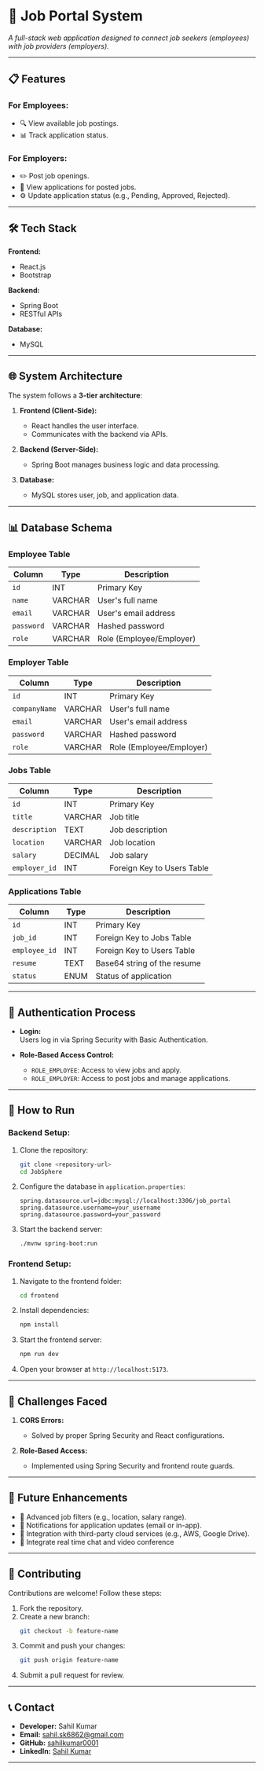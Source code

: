 
# 🌟 Job Portal System  

_A full-stack web application designed to connect job seekers (employees) with job providers (employers)._  

---

## 📋 Features  

### For Employees:  
- 🔍 View available job postings.    
- 📊 Track application status.  

### For Employers:  
- ✏️ Post job openings.  
- 👀 View applications for posted jobs.  
- ⚙️ Update application status (e.g., Pending, Approved, Rejected).  

---

## 🛠 Tech Stack  

**Frontend:**  
- React.js  
- Bootstrap  

**Backend:**  
- Spring Boot  
- RESTful APIs  

**Database:**  
- MySQL  

---

## 🌐 System Architecture  

The system follows a **3-tier architecture**:  

1. **Frontend (Client-Side):**  
   - React handles the user interface.  
   - Communicates with the backend via APIs.  

2. **Backend (Server-Side):**  
   - Spring Boot manages business logic and data processing.  

3. **Database:**  
   - MySQL stores user, job, and application data.  

---

## 📊 Database Schema  

### Employee Table  

| Column     | Type      | Description                |  
|------------|-----------|----------------------------|  
| `id`       | INT       | Primary Key                |  
| `name`     | VARCHAR   | User's full name           |  
| `email`    | VARCHAR   | User's email address       |  
| `password` | VARCHAR   | Hashed password            |  
| `role`     | VARCHAR   | Role (Employee/Employer)   |  

### Employer Table  

| Column     | Type      | Description                |  
|------------|-----------|----------------------------|  
| `id`       | INT       | Primary Key                |  
| `companyName`     | VARCHAR   | User's full name           |  
| `email`    | VARCHAR   | User's email address       |  
| `password` | VARCHAR   | Hashed password            |  
| `role`     | VARCHAR   | Role (Employee/Employer)   | 

### Jobs Table  

| Column        | Type      | Description                |  
|---------------|-----------|----------------------------|  
| `id`          | INT       | Primary Key                |  
| `title`       | VARCHAR   | Job title                  |  
| `description` | TEXT      | Job description            |  
| `location`    | VARCHAR   | Job location               |  
| `salary`      | DECIMAL   | Job salary                 |  
| `employer_id` | INT       | Foreign Key to Users Table |  

### Applications Table  

| Column         | Type      | Description                |  
|-----------------|-----------|----------------------------|  
| `id`           | INT       | Primary Key                |  
| `job_id`       | INT       | Foreign Key to Jobs Table  |  
| `employee_id`  | INT       | Foreign Key to Users Table |  
| `resume`       | TEXT      | Base64 string of the resume|  
| `status`       | ENUM      | Status of application      |  

---

## 🔑 Authentication Process  

- **Login:**  
  Users log in via Spring Security with Basic Authentication.  

- **Role-Based Access Control:**  
  - `ROLE_EMPLOYEE`: Access to view jobs and apply.  
  - `ROLE_EMPLOYER`: Access to post jobs and manage applications.  

---

## 🚀 How to Run  

### Backend Setup:  
1. Clone the repository:  
   ```bash  
   git clone <repository-url>  
   cd JobSphere  
   ```  

2. Configure the database in `application.properties`:  
   ```properties  
   spring.datasource.url=jdbc:mysql://localhost:3306/job_portal  
   spring.datasource.username=your_username  
   spring.datasource.password=your_password  
   ```  

3. Start the backend server:  
   ```bash  
   ./mvnw spring-boot:run  
   ```  

### Frontend Setup:  
1. Navigate to the frontend folder:  
   ```bash  
   cd frontend  
   ```  

2. Install dependencies:  
   ```bash  
   npm install  
   ```  

3. Start the frontend server:  
   ```bash  
   npm run dev  
   ```  

4. Open your browser at `http://localhost:5173`.  
 

---

## 🛑 Challenges Faced  

1. **CORS Errors:**  
   - Solved by proper Spring Security and React configurations.  

2. **Role-Based Access:**  
   - Implemented using Spring Security and frontend route guards.  


---

## 🔮 Future Enhancements  

- 🌟 Advanced job filters (e.g., location, salary range).  
- 🌟 Notifications for application updates (email or in-app).  
- 🌟 Integration with third-party cloud services (e.g., AWS, Google Drive).
- 🌟 Integrate real time chat and video conference

---

## 🤝 Contributing  

Contributions are welcome! Follow these steps:  
1. Fork the repository.  
2. Create a new branch:  
   ```bash  
   git checkout -b feature-name  
   ```  
3. Commit and push your changes:  
   ```bash  
   git push origin feature-name  
   ```  
4. Submit a pull request for review.  

---


## 📞 Contact  

- **Developer:** Sahil Kumar  
- **Email:** sahil.sk6862@gmail.com  
- **GitHub:** [sahilkumar0001](https://github.com/sahilkumar0001)  
- **LinkedIn:** [Sahil Kumar](https://linkedin.com/in/sahilkumar-code)  

---
